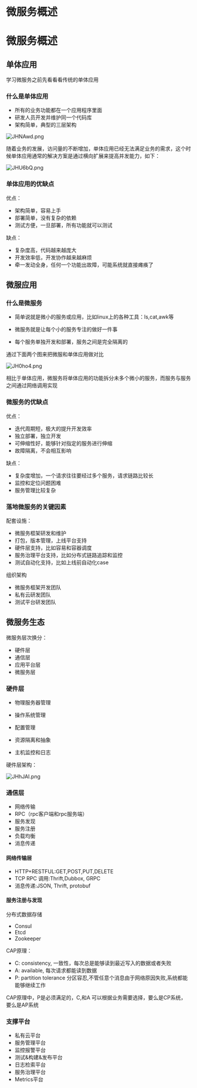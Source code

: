# 微服务概述


# 微服务概述



## 单体应用

学习微服务之前先看看看传统的单体应用

### 什么是单体应用

- 所有的业务功能都在一个应用程序里面
- 研发人员开发并维护同一个代码库
- 架构简单，典型的三层架构



![JHNAwd.png](https://s1.ax1x.com/2020/04/29/JHNAwd.png)

随着业务的发展，访问量的不断增加，单体应用已经无法满足业务的需求，这个时候单体应用通常的解决方案是通过横向扩展来提高并发能力，如下：

![JHU6bQ.png](https://s1.ax1x.com/2020/04/30/JHU6bQ.png)



### 单体应用的优缺点

优点：

- 架构简单，容易上手
- 部署简单，没有复杂的依赖
- 测试方便，一旦部署，所有功能就可以测试

缺点：

- 复杂度高，代码越来越庞大
- 开发效率低，开发协作越来越麻烦
- 牵一发动全身，任何一个功能出故障，可能系统就直接瘫痪了



## 微服应用

### 什么是微服务

- 简单说就是微小的服务或应用，比如linux上的各种工具：ls,cat,awk等

- 微服务就是让每个小的服务专注的做好一件事
- 每个服务单独开发和部署，服务之间是完全隔离的



通过下面两个图来把微服和单体应用做对比

![JH0ho4.png](https://s1.ax1x.com/2020/04/30/JH0ho4.png)



相比于单体应用，微服务将单体应用的功能拆分未多个微小的服务，而服务与服务之间通过网络调用实现



### 微服务的优缺点

优点：

- 迭代周期短，极大的提升开发效率
- 独立部署，独立开发
- 可伸缩性好，能够针对指定的服务进行伸缩
- 故障隔离，不会相互影响

缺点：

- 复杂度增加，一个请求往往要经过多个服务，请求链路比较长
- 监控和定位问题困难
- 服务管理比较复杂



### 落地微服务的关键因素

配套设施：

- 微服务框架研发和维护
- 打包，版本管理，上线平台支持
- 硬件层支持，比如容易和容器调度
- 服务治理平台支持，比如分布式链路追踪和监控
- 测试自动化支持，比如上线前自动化case

组织架构

- 微服务框架开发团队
- 私有云研发团队
- 测试平台研发团队



## 微服务生态



微服务层次换分：

- 硬件层
- 通信层
- 应用平台层
- 微服务层



### 硬件层

- 物理服务器管理
- 操作系统管理
- 配置管理
- 资源隔离和抽象

- 主机监控和日志



硬件层架构：

![JHhJAI.png](https://s1.ax1x.com/2020/04/30/JHhJAI.png)



### 通信层

- 网络传输
- RPC（rpc客户端和rpc服务端）
- 服务发现
- 服务注册
- 负载均衡
- 消息传递



#### 网络传输层

- HTTP+RESTFUL:GET,POST,PUT,DELETE
- TCP RPC 调用:Thrift,Dubbox, GRPC
- 消息传递:JSON, Thrift, protobuf



#### 服务注册与发现

分布式数据存储

- Consul
- Etcd
- Zookeeper



CAP原理：

- C: consistency, 一致性，每次总是能够读到最近写入的数据或者失败
- A: available, 每次请求都能读到数据
- P: partition tolerance  分区容忍,不管任意个消息由于网络原因失败,系统都能能够继续工作

CAP原理中，P是必须满足的，C,和A 可以根据业务需要选择，要么是CP系统，要么是AP系统



### 支撑平台

- 私有云平台
- 服务管理平台
- 监控报警平台
- 测试&构建&发布平台
- 日志检索平台
- 服务治理平台
- Metrics平台




